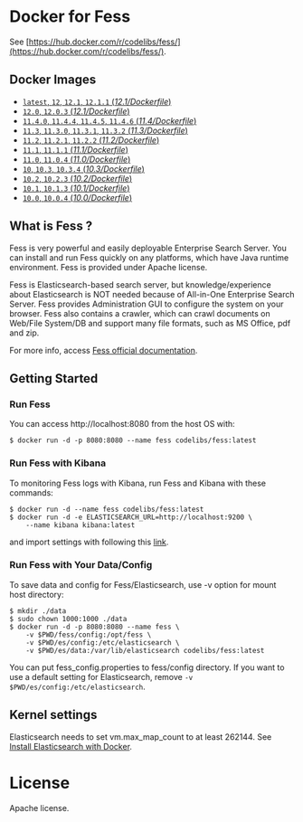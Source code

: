 Docker for Fess
=====

See [https://hub.docker.com/r/codelibs/fess/](https://hub.docker.com/r/codelibs/fess/).

## Docker Images

-   [`latest`, `12`, `12.1`, `12.1.1` (*12.1/Dockerfile*)](https://github.com/codelibs/docker-fess/blob/master/12.1/Dockerfile)
-   [`12.0`, `12.0.3` (*12.1/Dockerfile*)](https://github.com/codelibs/docker-fess/blob/master/12.0/Dockerfile)
-   [`11.4.0`, `11.4.4`, `11.4.5`, `11.4.6` (*11.4/Dockerfile*)](https://github.com/codelibs/docker-fess/blob/master/11.4/Dockerfile)
-   [`11.3`, `11.3.0`, `11.3.1`, `11.3.2` (*11.3/Dockerfile*)](https://github.com/codelibs/docker-fess/blob/master/11.3/Dockerfile)
-   [`11.2`, `11.2.1`, `11.2.2` (*11.2/Dockerfile*)](https://github.com/codelibs/docker-fess/blob/master/11.2/Dockerfile)
-   [`11.1`, `11.1.1` (*11.1/Dockerfile*)](https://github.com/codelibs/docker-fess/blob/master/11.1/Dockerfile)
-   [`11.0`, `11.0.4` (*11.0/Dockerfile*)](https://github.com/codelibs/docker-fess/blob/master/11.0/Dockerfile)
-   [`10`, `10.3`, `10.3.4` (*10.3/Dockerfile*)](https://github.com/codelibs/docker-fess/blob/master/10.3/Dockerfile)
-   [`10.2`, `10.2.3` (*10.2/Dockerfile*)](https://github.com/codelibs/docker-fess/blob/master/10.2/Dockerfile)
-   [`10.1`, `10.1.3` (*10.1/Dockerfile*)](https://github.com/codelibs/docker-fess/blob/master/10.1/Dockerfile)
-   [`10.0`, `10.0.4` (*10.0/Dockerfile*)](https://github.com/codelibs/docker-fess/blob/master/10.0/Dockerfile)

## What is Fess ?

Fess is very powerful and easily deployable Enterprise Search Server. You can install and run Fess quickly on any platforms, which have Java runtime environment. Fess is provided under Apache license.

Fess is Elasticsearch-based search server, but knowledge/experience about Elasticsearch is NOT needed because of All-in-One Enterprise Search Server. Fess provides Administration GUI to configure the system on your browser. Fess also contains a crawler, which can crawl documents on Web/File System/DB and support many file formats, such as MS Office, pdf and zip.

For more info, access [Fess official documentation](http://fess.codelibs.org/).

## Getting Started

### Run Fess

You can access http://localhost:8080 from the host OS with:

```console
$ docker run -d -p 8080:8080 --name fess codelibs/fess:latest
```

### Run Fess with Kibana

To monitoring Fess logs with Kibana, run Fess and Kibana with these commands:

```console
$ docker run -d --name fess codelibs/fess:latest
$ docker run -d -e ELASTICSEARCH_URL=http://localhost:9200 \
    --name kibana kibana:latest
```

and import settings with following this [link](https://github.com/codelibs/fess/blob/master/src/main/assemblies/extension/kibana/README.md).

### Run Fess with Your Data/Config

To save data and config for Fess/Elasticsearch, use -v option for mount host directory:

```console
$ mkdir ./data
$ sudo chown 1000:1000 ./data
$ docker run -d -p 8080:8080 --name fess \
    -v $PWD/fess/config:/opt/fess \
    -v $PWD/es/config:/etc/elasticsearch \
    -v $PWD/es/data:/var/lib/elasticsearch codelibs/fess:latest
```

You can put fess_config.properties to fess/config directory.
If you want to use a default setting for Elasticsearch, remove `-v $PWD/es/config:/etc/elasticsearch`.

## Kernel settings

Elasticsearch needs to set vm.max_map_count to  at least 262144. See [Install Elasticsearch with Docker](https://www.elastic.co/guide/en/elasticsearch/reference/current/docker.html#docker-cli-run-prod-mode).

# License

Apache license.
